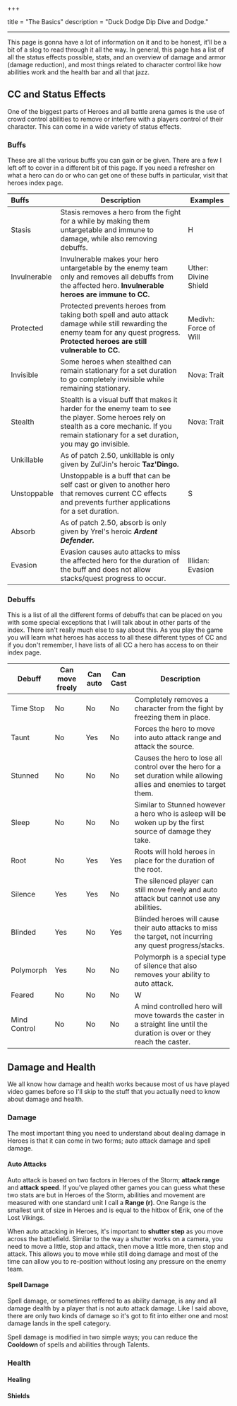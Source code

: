 +++

title = "The Basics"
description = "Duck Dodge Dip Dive and Dodge."

---

This page is gonna have a lot of information on it and to be honest, it'll be a bit of a slog to read through it all the way. In general, this page has a list of all the status effects possible, stats, and an overview of damage and armor (damage reduction), and most things related to character control like how abilities work and the health bar and all that jazz.



## CC and Status Effects

One of the biggest parts of Heroes and all battle arena games is the use of crowd control abilities to remove or interfere with a players control of their character. This can come in a wide variety of status effects.

### Buffs

These are all the various buffs you can gain or be given. There are a few I left off to cover in a different bit of this page. If you need a refresher on what a hero can do or who can get one of these buffs in particular, visit that heroes index page.

| Buffs        | Description                                                  | Examples              |
| :----------- | ------------------------------------------------------------ | --------------------- |
| Stasis       | Stasis removes a hero from the fight for a while by making them untargetable and immune to damage, while also removing debuffs. | H                     |
| Invulnerable | Invulnerable makes your hero untargetable by the enemy team only and removes all debuffs from the affected hero. **Invulnerable heroes are immune to CC.** | Uther: Divine Shield  |
| Protected    | Protected prevents heroes from taking both spell and auto attack damage while still rewarding the enemy team for any quest progress. **Protected heroes are still vulnerable to CC.** | Medivh: Force of Will |
| Invisible    | Some heroes when stealthed can remain stationary for a set duration to go completely invisible while remaining stationary. | Nova: Trait           |
| Stealth      | Stealth is a visual buff that makes it harder for the enemy team to see the player. Some heroes rely on stealth as a core mechanic. If you remain stationary for a set duration, you may go invisible. | Nova: Trait           |
| Unkillable   | As of patch 2.50, unkillable is only given by Zul'Jin's heroic **Taz'Dingo.** |                       |
| Unstoppable  | Unstoppable is a buff that can be self cast or given to another hero that removes current CC effects and prevents further applications for a set duration. | S                     |
| Absorb       | As of patch 2.50, absorb is only given by Yrel's heroic ***Ardent Defender.*** |                       |
| Evasion      | Evasion causes auto attacks to miss the affected hero for the duration of the buff and does not allow stacks/quest progress to occur. | Illidan: Evasion      |

### Debuffs

This is a list of all the different forms of debuffs that can be placed on you with some special exceptions that I will talk about in other parts of the index. There isn't really much else to say about this. As you play the game you will learn what heroes has access to all these different types of CC and if you don't remember, I have lists of all CC a hero has access to on their index page.

| Debuff       | Can move freely | Can auto | Can Cast | Description                                                  |
| ------------ | --------------- | -------- | -------- | ------------------------------------------------------------ |
| Time Stop    | No              | No       | No       | Completely removes a character from the fight by freezing them in place. |
| Taunt        | No              | Yes      | No       | Forces the hero to move into auto attack range and attack the source. |
| Stunned      | No              | No       | No       | Causes the hero to lose all control over the hero for a set duration while allowing allies and enemies to target them. |
| Sleep        | No              | No       | No       | Similar to Stunned however a hero who is asleep will be woken up by the first source of damage they take. |
| Root         | No              | Yes      | Yes      | Roots will hold heroes in place for the duration of the root. |
| Silence      | Yes             | Yes      | No       | The silenced player can still move freely and auto attack but cannot use any abilities. |
| Blinded      | Yes             | No       | Yes      | Blinded heroes will cause their auto attacks to miss the target, not incurring any quest progress/stacks. |
| Polymorph    | Yes             | No       | No       | Polymorph is a special type of silence that also removes your ability to auto attack. |
| Feared       | No              | No       | No       | W                                                            |
| Mind Control | No              | No       | No       | A mind controlled hero will move towards the caster in a straight line until the duration is over or they reach the caster. |

## Damage and Health

We all know how damage and health works because most of us have played video games before so I'll skip to the stuff that you actually need to know about damage and health.

### Damage

The most important thing you need to understand about dealing damage in Heroes is that it can come in two forms; auto attack damage and spell damage. 

#### Auto Attacks

Auto attack is based on two factors in Heroes of the Storm; **attack range** and **attack speed**. If you've played other games you can guess what these two stats are but in Heroes of the Storm, abilities and movement are measured with one standard unit I call a **Range (r)**. One Range is the smallest unit of size in Heroes and is equal to the hitbox of Erik, one of the Lost Vikings.

When auto attacking in Heroes, it's important to **shutter step** as you move across the battlefield. Similar to the way a shutter works on a camera, you need to move a little, stop and attack, then move a little more, then stop and attack. This allows you to move while still doing damage and most of the time can allow you to re-position without losing any pressure on the enemy team.

#### Spell Damage

Spell damage, or sometimes reffered to as ability damage, is any and all damage dealth by a player that is not auto attack damage. Like I said above, there are only two kinds of damage so it's got to fit into either one and most damage lands in the spell category.

Spell damage is modified in two simple ways; you can reduce the **Cooldown** of spells and abilities through Talents.

### Health

#### Healing

#### Shields


